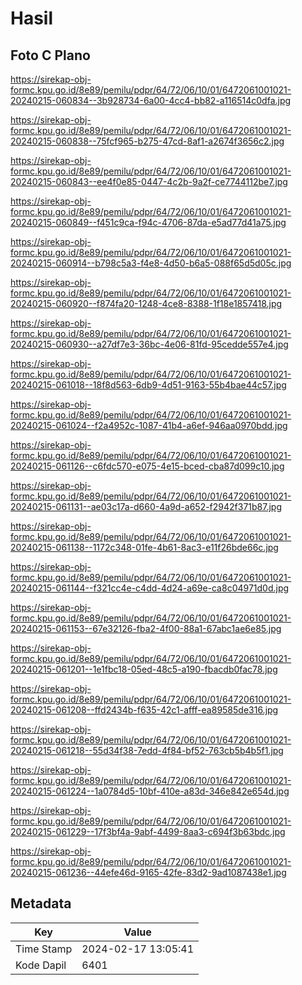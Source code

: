 # Hasil

## Foto C Plano

https://sirekap-obj-formc.kpu.go.id/8e89/pemilu/pdpr/64/72/06/10/01/6472061001021-20240215-060834--3b928734-6a00-4cc4-bb82-a116514c0dfa.jpg

https://sirekap-obj-formc.kpu.go.id/8e89/pemilu/pdpr/64/72/06/10/01/6472061001021-20240215-060838--75fcf965-b275-47cd-8af1-a2674f3656c2.jpg

https://sirekap-obj-formc.kpu.go.id/8e89/pemilu/pdpr/64/72/06/10/01/6472061001021-20240215-060843--ee4f0e85-0447-4c2b-9a2f-ce7744112be7.jpg

https://sirekap-obj-formc.kpu.go.id/8e89/pemilu/pdpr/64/72/06/10/01/6472061001021-20240215-060849--f451c9ca-f94c-4706-87da-e5ad77d41a75.jpg

https://sirekap-obj-formc.kpu.go.id/8e89/pemilu/pdpr/64/72/06/10/01/6472061001021-20240215-060914--b798c5a3-f4e8-4d50-b6a5-088f65d5d05c.jpg

https://sirekap-obj-formc.kpu.go.id/8e89/pemilu/pdpr/64/72/06/10/01/6472061001021-20240215-060920--f874fa20-1248-4ce8-8388-1f18e1857418.jpg

https://sirekap-obj-formc.kpu.go.id/8e89/pemilu/pdpr/64/72/06/10/01/6472061001021-20240215-060930--a27df7e3-36bc-4e06-81fd-95cedde557e4.jpg

https://sirekap-obj-formc.kpu.go.id/8e89/pemilu/pdpr/64/72/06/10/01/6472061001021-20240215-061018--18f8d563-6db9-4d51-9163-55b4bae44c57.jpg

https://sirekap-obj-formc.kpu.go.id/8e89/pemilu/pdpr/64/72/06/10/01/6472061001021-20240215-061024--f2a4952c-1087-41b4-a6ef-946aa0970bdd.jpg

https://sirekap-obj-formc.kpu.go.id/8e89/pemilu/pdpr/64/72/06/10/01/6472061001021-20240215-061126--c6fdc570-e075-4e15-bced-cba87d099c10.jpg

https://sirekap-obj-formc.kpu.go.id/8e89/pemilu/pdpr/64/72/06/10/01/6472061001021-20240215-061131--ae03c17a-d660-4a9d-a652-f2942f371b87.jpg

https://sirekap-obj-formc.kpu.go.id/8e89/pemilu/pdpr/64/72/06/10/01/6472061001021-20240215-061138--1172c348-01fe-4b61-8ac3-e11f26bde66c.jpg

https://sirekap-obj-formc.kpu.go.id/8e89/pemilu/pdpr/64/72/06/10/01/6472061001021-20240215-061144--f321cc4e-c4dd-4d24-a69e-ca8c04971d0d.jpg

https://sirekap-obj-formc.kpu.go.id/8e89/pemilu/pdpr/64/72/06/10/01/6472061001021-20240215-061153--67e32126-fba2-4f00-88a1-67abc1ae6e85.jpg

https://sirekap-obj-formc.kpu.go.id/8e89/pemilu/pdpr/64/72/06/10/01/6472061001021-20240215-061201--1e1fbc18-05ed-48c5-a190-fbacdb0fac78.jpg

https://sirekap-obj-formc.kpu.go.id/8e89/pemilu/pdpr/64/72/06/10/01/6472061001021-20240215-061208--ffd2434b-f635-42c1-afff-ea89585de316.jpg

https://sirekap-obj-formc.kpu.go.id/8e89/pemilu/pdpr/64/72/06/10/01/6472061001021-20240215-061218--55d34f38-7edd-4f84-bf52-763cb5b4b5f1.jpg

https://sirekap-obj-formc.kpu.go.id/8e89/pemilu/pdpr/64/72/06/10/01/6472061001021-20240215-061224--1a0784d5-10bf-410e-a83d-346e842e654d.jpg

https://sirekap-obj-formc.kpu.go.id/8e89/pemilu/pdpr/64/72/06/10/01/6472061001021-20240215-061229--17f3bf4a-9abf-4499-8aa3-c694f3b63bdc.jpg

https://sirekap-obj-formc.kpu.go.id/8e89/pemilu/pdpr/64/72/06/10/01/6472061001021-20240215-061236--44efe46d-9165-42fe-83d2-9ad1087438e1.jpg


## Metadata

| Key        | Value               |
| ---------- | ------------------- |
| Time Stamp | 2024-02-17 13:05:41 |
| Kode Dapil | 6401                |



